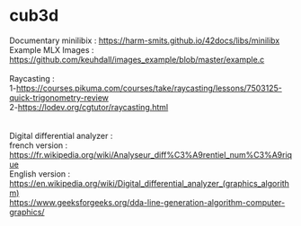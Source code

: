 # cub3d

Documentary minilibix : https://harm-smits.github.io/42docs/libs/minilibx </br>
Example MLX Images : https://github.com/keuhdall/images_example/blob/master/example.c</br></br>
Raycasting :</br>
  1-https://courses.pikuma.com/courses/take/raycasting/lessons/7503125-quick-trigonometry-review </br>
  2-https://lodev.org/cgtutor/raycasting.html</br>
</br></br>
Digital differential analyzer : </br>
  french version : </br>https://fr.wikipedia.org/wiki/Analyseur_diff%C3%A9rentiel_num%C3%A9rique</br>
  English version : </br>https://en.wikipedia.org/wiki/Digital_differential_analyzer_(graphics_algorithm)</br> 
https://www.geeksforgeeks.org/dda-line-generation-algorithm-computer-graphics/ </br>
